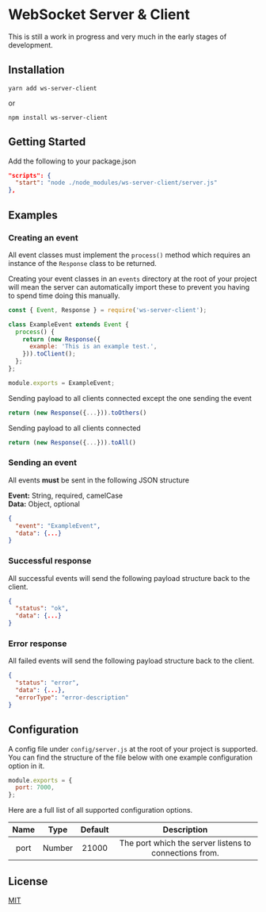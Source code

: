 # WebSocket Server & Client
This is still a work in progress and very much in the early stages of development.

## Installation
````
yarn add ws-server-client
````
or
````
npm install ws-server-client
````

## Getting Started
Add the following to your package.json
```json
"scripts": {
  "start": "node ./node_modules/ws-server-client/server.js"
},
```

## Examples
### Creating an event
All event classes must implement the `process()` method which requires an instance of the `Response` class to be returned.

Creating your event classes in an `events` directory at the root of your project will mean the server can automatically import these to prevent you having to spend time doing this manually.
```js
const { Event, Response } = require('ws-server-client');

class ExampleEvent extends Event {
  process() {
    return (new Response({
      example: 'This is an example test.',
    })).toClient();
  };
};

module.exports = ExampleEvent;
```

Sending payload to all clients connected except the one sending the event
```js
return (new Response({...})).toOthers()
```

Sending payload to all clients connected
```js
return (new Response({...})).toAll()
```

### Sending an event
All events **must** be sent in the following JSON structure

**Event:** String, required, camelCase \
**Data:** Object, optional

```json
{
  "event": "ExampleEvent",
  "data": {...}
}
```

### Successful response
All successful events will send the following payload structure back to the client.
```json
{
  "status": "ok",
  "data": {...}
}
```

### Error response
All failed events will send the following payload structure back to the client.
```json
{
  "status": "error",
  "data": {...},
  "errorType": "error-description"
}
```

## Configuration
A config file under `config/server.js` at the root of your project is supported. You can find the structure of the file below with one example configuration option in it.
```js
module.exports = {
  port: 7000,
};
```

Here are a full list of all supported configuration options.

Name | Type | Default | Description
:---: | :---: | :---: | :---:
port | Number | 21000 | The port which the server listens to connections from.

## License
[MIT](LICENSE)
